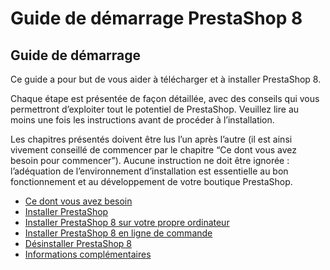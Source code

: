 # Guide de démarrage PrestaShop 8

## Guide de démarrage

Ce guide a pour but de vous aider à télécharger et à installer PrestaShop 8.

Chaque étape est présentée de façon détaillée, avec des conseils qui vous permettront d’exploiter tout le potentiel de PrestaShop. Veuillez lire au moins une fois les instructions avant de procéder à l’installation.

Les chapitres présentés doivent être lus l’un après l’autre (il est ainsi vivement conseillé de commencer par le chapitre “Ce dont vous avez besoin pour commencer”). Aucune instruction ne doit être ignorée : l’adéquation de l’environnement d’installation est essentielle au bon fonctionnement et au développement de votre boutique PrestaShop.

* [Ce dont vous avez besoin](ce-dont-vous-avez-besoin.md)
* [Installer PrestaShop](installer-prestashop.md)
* [Installer PrestaShop 8 sur votre propre ordinateur](installer-prestashop-ordinateur.md)
* [Installer PrestaShop 8 en ligne de commande](installer-prestashop-en-ligne-de-commande.md)
* [Désinstaller PrestaShop 8](desinstaller-prestashop.md)
* [Informations complémentaires](informations-complementaires.md)
